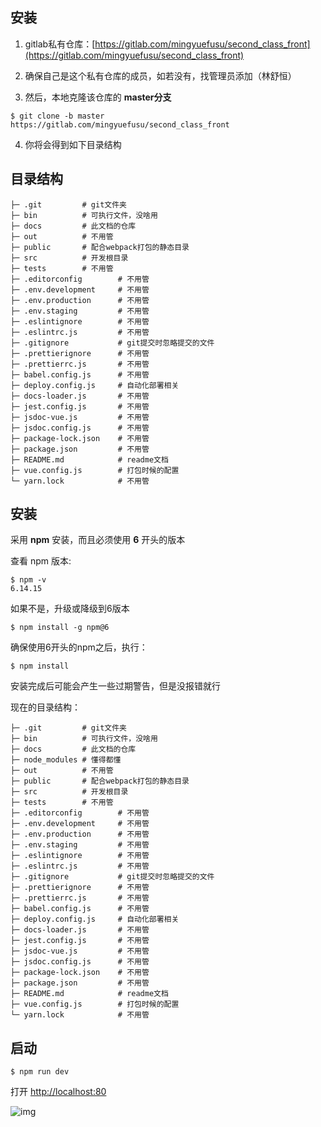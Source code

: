 ## 安装

1. gitlab私有仓库：[https://gitlab.com/mingyuefusu/second_class_front](https://gitlab.com/mingyuefusu/second_class_front)

2. 确保自己是这个私有仓库的成员，如若没有，找管理员添加（林舒恒）

3. 然后，本地克隆该仓库的 **master分支**

```shell
$ git clone -b master https://gitlab.com/mingyuefusu/second_class_front
```

4. 你将会得到如下目录结构

## 目录结构

```shell {}
├─ .git         # git文件夹
├─ bin          # 可执行文件，没啥用
├─ docs         # 此文档的仓库
├─ out          # 不用管
├─ public       # 配合webpack打包的静态目录
├─ src          # 开发根目录
├─ tests        # 不用管
├─ .editorconfig        # 不用管
├─ .env.development     # 不用管
├─ .env.production      # 不用管
├─ .env.staging         # 不用管
├─ .eslintignore        # 不用管
├─ .eslintrc.js         # 不用管
├─ .gitignore           # git提交时忽略提交的文件
├─ .prettierignore      # 不用管
├─ .prettierrc.js       # 不用管
├─ babel.config.js      # 不用管
├─ deploy.config.js     # 自动化部署相关
├─ docs-loader.js       # 不用管
├─ jest.config.js       # 不用管
├─ jsdoc-vue.js         # 不用管
├─ jsdoc.config.js      # 不用管
├─ package-lock.json    # 不用管
├─ package.json         # 不用管
├─ README.md            # readme文档
├─ vue.config.js        # 打包时候的配置
└─ yarn.lock            # 不用管
```

## 安装

采用 **npm** 安装，而且必须使用 **6** 开头的版本

查看 npm 版本:

```shell
$ npm -v
6.14.15
```

如果不是，升级或降级到6版本

```shell
$ npm install -g npm@6
```

确保使用6开头的npm之后，执行：

```shell
$ npm install
```

安装完成后可能会产生一些过期警告，但是没报错就行

现在的目录结构：

```shell {4}
├─ .git         # git文件夹
├─ bin          # 可执行文件，没啥用
├─ docs         # 此文档的仓库
├─ node_modules # 懂得都懂
├─ out          # 不用管
├─ public       # 配合webpack打包的静态目录
├─ src          # 开发根目录
├─ tests        # 不用管
├─ .editorconfig        # 不用管
├─ .env.development     # 不用管
├─ .env.production      # 不用管
├─ .env.staging         # 不用管
├─ .eslintignore        # 不用管
├─ .eslintrc.js         # 不用管
├─ .gitignore           # git提交时忽略提交的文件
├─ .prettierignore      # 不用管
├─ .prettierrc.js       # 不用管
├─ babel.config.js      # 不用管
├─ deploy.config.js     # 自动化部署相关
├─ docs-loader.js       # 不用管
├─ jest.config.js       # 不用管
├─ jsdoc-vue.js         # 不用管
├─ jsdoc.config.js      # 不用管
├─ package-lock.json    # 不用管
├─ package.json         # 不用管
├─ README.md            # readme文档
├─ vue.config.js        # 打包时候的配置
└─ yarn.lock            # 不用管
```

## 启动

```shell
$ npm run dev
```

打开 [http://localhost:80](http://localhost:80)

![img](https://img-blog.csdnimg.cn/c16324d980eb4673bc57174c0a76f066.png)